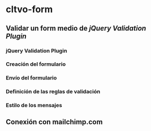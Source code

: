 # cltvo-form
## Validar un form medio de *jQuery Validation Plugin*

### jQuery Validation Plugin

### Creación del formulario

### Envío del formulario 

### Definición de las reglas de validación 

### Estilo de los mensajes

## Conexión con mailchimp.com
